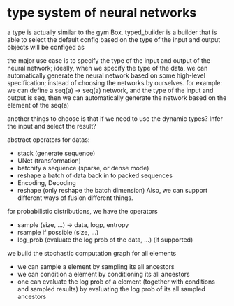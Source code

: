 # type system of neural networks

a type is actually similar to the gym Box. typed_builder is a builder that is able to select the default config based on the type of the input and output 
objects will be configed as 


the major use case is to specify the type of the input and output of the neural network; ideally, when we specify the type of the data, we can automatically generate the neural network based on some high-level specification; instead of choosing the networks by ourselves.
for example: we can define a seq(a) -> seq(a) network, and the type of the input and output is seq, then we can automatically generate the network based on the element of the seq(a)

another things to choose is that if we need to use the dynamic types? Infer the input and select the result? 


abstract operators for datas:
  - stack (generate sequence)
  - UNet (transformation)
  - batchify a sequence (sparse, or dense mode)
  - reshape a batch of data back in to packed sequences
  - Encoding, Decoding
  - reshape (only reshape the batch dimension)
 Also, we can support different ways of fusion different things. 


for probabilistic distributions, we have the operators
  - sample (size, ...) -> data, logp, entropy
  - rsample if possible (size, ...)
  - log_prob (evaluate the log prob of the data, ...) (if supported)

we build the stochastic computation graph for all elements
  - we can sample a element by sampling its all ancestors
  - we can condition a element by conditioning its all ancestors
  - one can evaluate the log prob of a element (together with conditions and sampled results) by evaluating the log prob of its all sampled ancestors